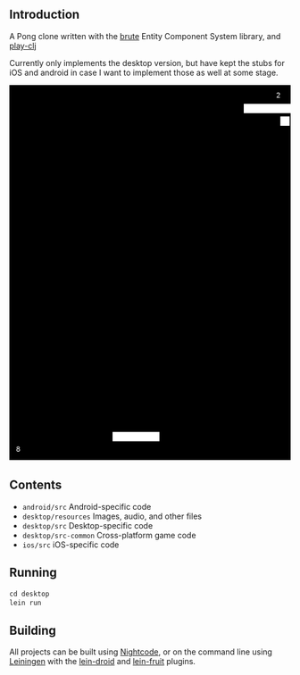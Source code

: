 ## Introduction

A Pong clone written with the [brute](https://www.github.com/markmandel/brute) Entity Component System library, and [play-clj](https://github.com/oakes/play-clj)

Currently only implements the desktop version, but have kept the stubs for iOS and android in case
I want to implement those as well at some stage.

![Screenshot](screen.png)

## Contents

* `android/src` Android-specific code
* `desktop/resources` Images, audio, and other files
* `desktop/src` Desktop-specific code
* `desktop/src-common` Cross-platform game code
* `ios/src` iOS-specific code

## Running

```
cd desktop
lein run
```

## Building

All projects can be built using [Nightcode](https://nightcode.info/), or on the command line using [Leiningen](https://github.com/technomancy/leiningen) with the [lein-droid](https://github.com/clojure-android/lein-droid) and [lein-fruit](https://github.com/oakes/lein-fruit) plugins.
